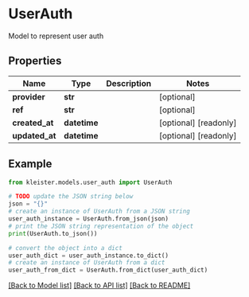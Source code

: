 # UserAuth

Model to represent user auth

## Properties

Name | Type | Description | Notes
------------ | ------------- | ------------- | -------------
**provider** | **str** |  | [optional] 
**ref** | **str** |  | [optional] 
**created_at** | **datetime** |  | [optional] [readonly] 
**updated_at** | **datetime** |  | [optional] [readonly] 

## Example

```python
from kleister.models.user_auth import UserAuth

# TODO update the JSON string below
json = "{}"
# create an instance of UserAuth from a JSON string
user_auth_instance = UserAuth.from_json(json)
# print the JSON string representation of the object
print(UserAuth.to_json())

# convert the object into a dict
user_auth_dict = user_auth_instance.to_dict()
# create an instance of UserAuth from a dict
user_auth_from_dict = UserAuth.from_dict(user_auth_dict)
```
[[Back to Model list]](../README.md#documentation-for-models) [[Back to API list]](../README.md#documentation-for-api-endpoints) [[Back to README]](../README.md)


